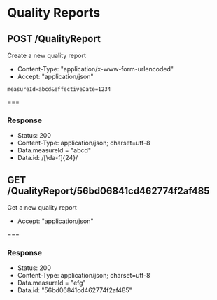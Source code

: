 # Quality Reports

## POST /QualityReport

Create a new quality report

* Content-Type: "application/x-www-form-urlencoded"
* Accept: "application/json"

```
measureId=abcd&effectiveDate=1234
```
===
### Response

* Status: 200
* Content-Type: application/json; charset=utf-8
* Data.measureId = "abcd"
* Data.id: /[\da-f]{24}/

## GET /QualityReport/56bd06841cd462774f2af485

Get a new quality report

* Accept: "application/json"

===
### Response

* Status: 200
* Content-Type: application/json; charset=utf-8
* Data.measureId = "efg"
* Data.id: "56bd06841cd462774f2af485"
